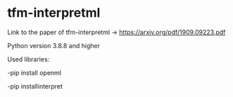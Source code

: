 # tfm-interpretml
Link to the paper of tfm-interpretml -> https://arxiv.org/pdf/1909.09223.pdf

Python version 3.8.8 and higher

Used libraries:

-pip install openml

-pip installinterpret
